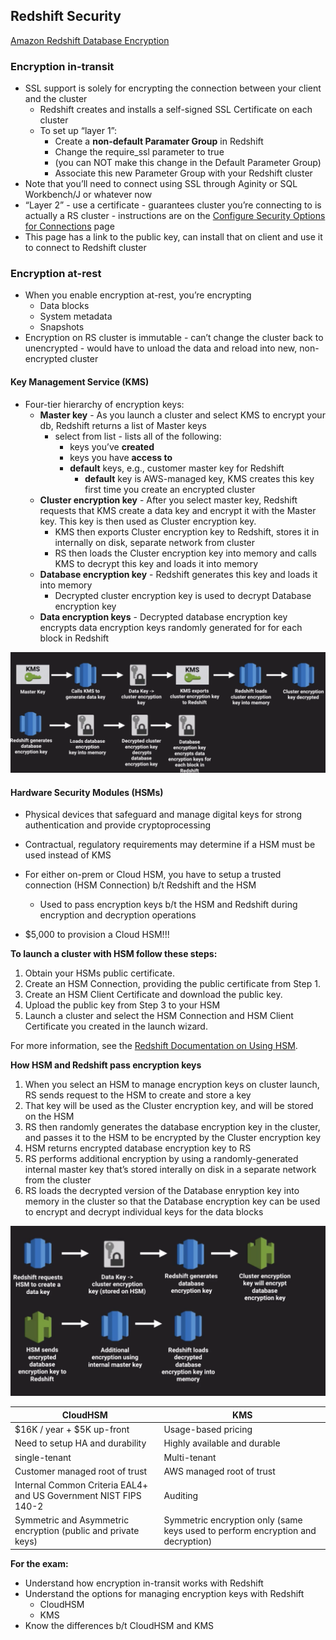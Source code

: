
## Redshift Security

[Amazon Redshift Database Encryption](http://docs.aws.amazon.com/redshift/latest/mgmt/working-with-db-encryption.html)

### Encryption in-transit

* SSL support is solely for encrypting the connection between your client and the cluster
  * Redshift creates and installs a self-signed SSL Certificate on each cluster
  * To set up “layer 1”:
    * Create a **non-default Paramater Group** in Redshift
    * Change the require_ssl parameter to true 
    * (you can NOT make this change in the Default Parameter Group)
    * Associate this new Parameter Group with your Redshift cluster
* Note that you’ll need to connect using SSL through Aginity or SQL Workbench/J or whatever now
* “Layer 2” - use a certificate - guarantees cluster you’re connecting to is actually a RS cluster - instructions are on the [Configure Security Options for Connections](http://docs.aws.amazon.com/redshift/latest/mgmt/connecting-ssl-support.html) page
* This page has a link to the public key, can install that on client and use it to connect to Redshift cluster

### Encryption at-rest

* When you enable encryption at-rest, you’re encrypting
  * Data blocks
  * System metadata
  * Snapshots
* Encryption on RS cluster is immutable - can’t change the cluster back to unencrypted - would have to unload the data and reload into new, non-encrypted cluster

#### Key Management Service (KMS)

* Four-tier hierarchy of encryption keys:
  * **Master key** - As you launch a cluster and select KMS to encrypt your db, Redshift returns a list of Master keys
      * select from list - lists all of the following:
          * keys you’ve **created**
          * keys you have **access to**
          * **default** keys, e.g., customer master key for Redshift
              * **default** key is AWS-managed key, KMS creates this key first time you create an encrypted cluster
  * **Cluster encryption key** - After you select master key, Redshift requests that KMS create a data key and encrypt it with the Master key.  This key is then used as Cluster encryption key.  
      * KMS then exports Cluster encryption key to Redshift, stores it in internally on disk, separate network from cluster
      * RS then loads the Cluster encryption key into memory and calls KMS to decrypt this key and loads it into memory
  * **Database encryption key** - Redshift generates this key and loads it into memory
      * Decrypted cluster encryption key is used to decrypt Database encryption key
  * **Data encryption keys** - Decrypted database encryption key encrypts data encryption keys randomly generated for for each block in Redshift
  
![Encryption at-rest - KMS](../images/redshift_security_01.png)

#### Hardware Security Modules (HSMs)

* Physical devices that safeguard and manage digital keys for strong authentication and provide cryptoprocessing
* Contractual, regulatory requirements may determine if a HSM must be used instead of KMS
* For either on-prem or Cloud HSM, you have to setup a trusted connection (HSM Connection) b/t Redshift and the HSM

    * Used to pass encryption keys b/t the HSM and Redshift during encryption and decryption operations
 
* $5,000 to provision a Cloud HSM!!!

**To launch a cluster with HSM follow these steps:**
1. Obtain your HSMs public certificate.
1. Create an HSM Connection, providing the public certificate from Step 1.
1. Create an HSM Client Certificate and download the public key.
1. Upload the public key from Step 3 to your HSM
1. Launch a cluster and select the HSM Connection and HSM Client Certificate you created in the launch wizard.

For more information, see the [Redshift Documentation on Using HSM](https://docs.aws.amazon.com/redshift/latest/mgmt/welcome.html).

**How HSM and Redshift pass encryption keys**
1. When you select an HSM to manage encryption keys on cluster launch, RS sends request to the HSM to create and store a key
1. That key will be used as the Cluster encryption key, and will be stored on the HSM
1. RS then randomly generates the database encryption key in the cluster, and passes it to the HSM to be encrypted by the Cluster encryption key
1. HSM returns encrypted database encryption key to RS
1. RS performs additional encryption by using a randomly-generated internal master key that’s stored interally on disk in a separate network from the cluster
1. RS loads the decrypted version of the Database enryption key into memory in the cluster so that the Database encryption key can be used to encrypt and decrypt individual keys for the data blocks

![Redshift HSM](../images/redshift_hsm_01.png)

| CloudHSM | KMS |
|----------|-----|
|$16K / year + $5K up-front |Usage-based pricing |
|Need to setup HA and durability |Highly available and durable |
|single-tenant | Multi-tenant |
| Customer managed root of trust | AWS managed root of trust |
| Internal Common Criteria EAL4+ and US Government NIST FIPS 140-2 | Auditing |
| Symmetric and Asymmetric encryption (public and private keys) | Symmetric encryption only (same keys used to perform encryption and decryption) |


**For the exam:**
* Understand how encryption in-transit works with Redshift
* Understand the options for managing encryption keys with Redshift
  * CloudHSM
  * KMS
* Know the differences b/t CloudHSM and KMS


